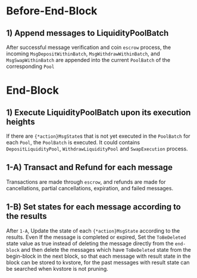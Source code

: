 <!--
order: 6
-->

# Before-End-Block

## 1) Append messages to LiquidityPoolBatch

After successful message verification and coin `escrow` process, the incoming `MsgDepositWithinBatch`, `MsgWithdrawWithinBatch`, and `MsgSwapWithinBatch` are appended into the current `PoolBatch` of the corresponding `Pool`

# End-Block

## 1) Execute LiquidityPoolBatch upon its execution heights

If there are `{*action}MsgState`s that is not yet executed in the `PoolBatch` for each `Pool`, the `PoolBatch` is executed. It could contains `DepositLiquidityPool`, `WithdrawLiquidityPool` and `SwapExecution` process.

## 1-A) Transact and Refund for each message

Transactions are made through `escrow`, and refunds are made for cancellations, partial cancellations, expiration, and failed messages.

## 1-B) Set states for each message according to the results

After `1-A`, Update the state of each `{*action}MsgState` according to the results. Even If the message is completed or expired, Set the `ToBeDeleted` state value as true instead of deleting the message directly from the `end-block` and then delete the messages which have `ToBeDeleted` state from the begin-block in the next block, so that each message with result state in the block can be stored to kvstore, for the past messages with result state can be searched when kvstore is not pruning.
